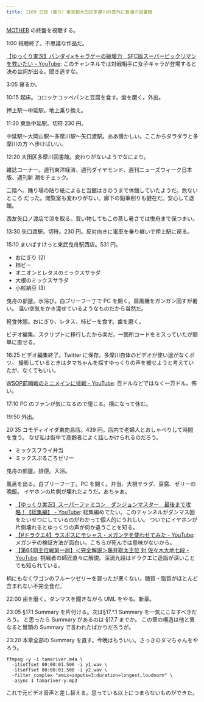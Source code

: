 ```yaml
---
title: 1169 日目（曇り）東京都大田区多摩川の意外に普通の図書館
---
```


[MOTHER](https://www.youtube.com/playlist?list=PLolidDPmwWFSfjfQHbIssP6K1B9qmLBph) の終盤を視聴する。

1:00 視聴終了。不思議な作品だ。

[【ゆっくり実況】バンダイ×キャラゲーの破壊力　SFC版スーパービックリマンを救いたい - YouTube](https://www.youtube.com/watch?v=tClKKh5jy-4):
このチャンネルでは対戦相手に女子キャラが登場すると決め台詞が出る。聞き逃すな。

3:05 寝るか。

10:15 起床。コロッケコッペパンと豆腐を食す。歯を磨く。外出。

押上駅～中延駅。地上乗り換え。

11:30 東急中延駅。切符 230 円。

中延駅～大岡山駅～多摩川駅～矢口渡駅。ああ懐かしい。ここからダラダラと多摩川の方
へ歩けばいい。
<blockquote class="twitter-tweet"
  data-conversation="none"
  data-media-max-width="480" data-theme="dark" data-align="center">
<a href="https://twitter.com/showa_yojyo/status/1677943803209195521"></a>
</blockquote>

<blockquote class="twitter-tweet"
  data-conversation="none"
  data-media-max-width="480" data-theme="dark" data-align="center">
<a href="https://twitter.com/showa_yojyo/status/1678055144691490817"></a>
</blockquote>

12:20 大田区多摩川図書館。変わりがないようでなにより。

雑誌コーナー。週刊東洋経済、週刊ダイヤモンド、週刊ニューズウィーク日本版、週刊新
潮をチェック。

二階へ。踊り場の貼り紙によると当館はきのうまで休館していたようだ。危ないところ
だった。閲覧室も変わりがない。廊下の鉛筆削りも健在だ。安心して退館。

西友矢口ノ渡店で涼を取る。買い物してもこの蒸し暑さでは曳舟まで保つまい。

13:30 矢口渡駅。切符。230 円。反対向きに電車を乗り継いで押上駅に戻る。

15:10 まいばすけっと東武曳舟駅西店。531 円。

* おにぎり (2)
* 柿ピー
* オニオンとレタスのミックスサラダ
* 大根のミックスサラダ
* 小粒納豆 (3)

曳舟の部屋。水浴び。白ブリーフ一丁で PC を開く。扇風機をガンガン回すが暑い。
温い空気をかき混ぜているようなものだから当然だ。

軽食休憩。おにぎり、レタス、柿ピーを食す。歯を磨く。

ビデオ編集。スクリプトに移行したから楽だ。一箇所コードをミスっていたが簡単に直せる。

16:25 ビデオ編集終了。Twitter に保存。多摩川自体のビデオが使い途がなくボツ。
撮影しているときはタマちゃんを探すゆっくりの声を被せようと考えていたが、なくてもいい。

[WSOP前哨戦のミニメインに挑戦 - YouTube](https://www.youtube.com/watch?v=0utB6SWfNQ0):
百ドルなどではなく一万ドル。怖い。

17:10 PC のファンが気になるので閉じる。横になって休む。

19:50 外出。

20:35 コモディイイダ東向島店。439 円。店内で老婦人とおしゃべりして時間を食う。
なぜ私は街中で高齢者によく話しかけられるのだろう。

* ミックスフライ弁当
* ミックスぷるごろゼリー

曳舟の部屋。排便。入浴。

風呂を出る。白ブリーフ一丁。PC を開く。弁当、大根サラダ、豆腐、ゼリーの晩飯。
イヤホンの片側が壊れたようだ。あちゃあ。

* [【ゆっくり実況】スーパーファミコン　ダンジョンマスター　最後まで攻略！【総集編】 - YouTube](https://www.youtube.com/watch?v=1-j2CHI-9I4):
  総集編めでたい。このチャンネルがダンマス回をたいせつにしているのがわかって個人的にうれしい。
  ついでにイヤホンが片側壊れるとゆっくりの声が何か違うことを知る。
* [【#ドラクエ4】ラスボスにモシャス・メガンテを使わせてみた - YouTube](https://www.youtube.com/watch?v=WebntC6pPZQ):
  メガンテの検証方法が面白い。こちらが死んでは意味がないから。
* [【第64期王位戦第一局】＜完全解説＞藤井聡太王位 対 佐々木大地七段 - YouTube](https://www.youtube.com/watch?v=icijRSk6oBQ):
  挑戦者の師匠直々に解説。深浦九段はドラクエに造詣が深いことでも知られている。

柄にもなくワゴンのフルーツゼリーを買ったが悪くない。糖質・脂質がほとんど含まれない不完全食だ。

22:00 歯を磨く。ダンマスを聞きながら UML をやる。新章。

23:05 §17.1 Summary を片付ける。次は§17.*.1 Summary を一気にこなすべきだろう。
と思ったら Summary があるのは §17.7 までか。
この章の構造は他と異なると冒頭の Summary で言われたばかりだろうが。

23:20 本章全部の Summary を直す。今晩はもういい。さっきのタマちゃんをやろう。

```console
ffmpeg -y -i tamariver.m4a \
  -itsoffset 00:00:01.500 -i y1.wav \
  -itsoffset 00:00:01.500 -i y2.wav \
  -filter_complex "amix=inputs=3:duration=longest,loudnorm" \
  -async 1 tamariver-y.mp3
```

これで元ビデオ音声と差し替える。思っている以上につまらないものができた。
